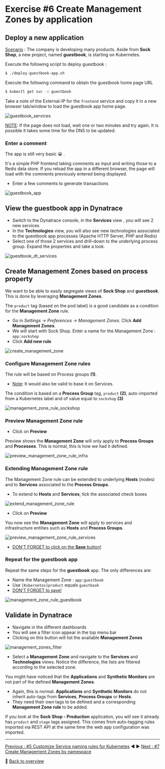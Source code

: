 # Exercise #6 Create Management Zones by application

## Deploy a new application

<u>Scenario</u> : The company is developing many products. Aside from <b>Sock Shop</b>, a new project, named <b>guestbook</b>, is starting on Kubernetes.

Execute the following script to deploy guestbook :

```sh
$ ./deploy-guestbook-app.sh
```

Execute the following command to obtain the guestbook home page URL
```sh
$ kubectl get svc -n guestbook
```

Take a note of the External-IP for the `frontend` service and copy it in a new browser tab/window to load the guestbook app home page.

![guestbook_services](assets/guestbook_services.png)

<u>NOTE</u>: If the page does not load, wait one or two minutes and try again. It is possible it takes some time for the DNS to be updated.

### Enter a comment

The app is still very basic :grinning: . 

It's a simple PHP frontend taking comments as input and writing those to a Redis data store. If you reload the app in a different browser, the page will load with the comments previously entered being displayed.

- Enter a few comments to generate transactions

![guestbook_app](assets/guestbook_app.png)

## View the guestbook app in Dynatrace

- Switch to the Dynatrace console, in the <b>Services</b> view , you will see 2 new services
- In the <b>Technologies</b> view, you will also see new technologies associated to the guestbook app processes (Apache HTTP Server, PHP and Redis)
- Select one of those 2 services and drill-down to the underlying process group. Expand the properties and take a look.

![guestbook_dt_services](assets/guestbook_dt_services.png)

## Create Management Zones based on process property

We want to be able to easily segregate views of <b>Sock Shop</b> and <b>guestbook</b>. This is done by leveraging <b>Management Zones</b>. 

The `product` tag (based on the pod label) is a good candidate as a condition for the <b>Management Zone</b> rule.

- Go in <i>Settings -> Preferences -> Management Zones</i>. Click <b>Add Management Zones</b>.
- We will start with Sock Shop. Enter a name for the Management Zone : `app:sockshop`
- Click <b>Add new rule</b>

![create_management_zone](assets/create_management_zone.png)

### Configure Management Zone rules

The rule will be based on Process groups <b>(1)</b>. 
- <u>Note</u>: It would also be valid to base it on Services.

The condition is based on a <b>Process Group</b> tag, `product` <b>(2)</b>, auto-imported from a Kubernetes label and of value equal to `sockshop` <b>(3)</b> 

![management_zone_rule_sockshop](assets/management_zone_rule_sockshop.png)

### Preview Management Zone rule

- Click on <b>Preview</b>
  
Preview shows the <b>Management Zone</b> will only apply to <b>Process Groups</b> and <b>Processes</b>. This is normal, this is how we had it defined.

![preview_management_zone_rule_infra](assets/preview_management_zone_rule_infra.png)

### Extending Management Zone rule

The Management Zone rule can be extended to underlying <b>Hosts</b> (nodes) and to <b>Services</b> associated to the <b>Process Groups</b>.

- To extend to <b>Hosts</b> and <b>Services</b>, tick the associated check boxes 

![extend_management_zone_rule](assets/extend_management_zone_rule.png)

- Click on <b>Preview</b>

You now see the <b>Management Zone</b> will apply to services and infrastructure entities such as <b>Hosts</b> and <b>Process Groups</b>.

![preview_management_zone_rule_services](assets/preview_management_zone_rule_services.png)

- <u>DON'T FORGET to click on the <b>Save</b> button!</u> 

### Repeat for the guestbook app

Repeat the same steps for the <b>guestbook</b> app. The only differences are: 

- Name the Management Zone : `app:guestbook`
- Use `[Kubernetes]product` equals `guestbook`
- <u>DON'T FORGET to save!</u> 

![management_zone_rule_guestbook](assets/management_zone_rule_guestbook.png)

## Validate in Dynatrace

- Navigate in the different dashboards
- You will see a filter icon appear in the top menu bar
- Clicking on this button will list the available <b>Management Zones</b> 

![management_zones_filter](assets/management_zones_filter.png)

- Select a <b>Management Zone</b> and navigate to the <b>Services</b> and <b>Technologies</b> views. Notice the difference, the lists are filtered according to the selected zone.

You might have noticed that the <b>Applications</b> and <b>Synthetic Monitors</b> are not part of the defined <b>Management Zones</b>. 

- Again, this is normal. <b>Applications</b> and <b>Synthetic Monitors</b> do not inherit auto-tags from <b>Services</b>, <b>Process Groups</b> or <b>Hosts</b>. 
- They need their own tags to be defined and a corresponding <b>Management Zone rule</b> to be added.

If you look at the <b>Sock Shop - Production</b> application, you will see it already has `product` and `stage` tags assigned. This comes from auto-tagging rules imported via REST API at the same time the web app configuration was imported.

---

[Previous : #5 Customize Service naming rules for Kubernetes](../05_Customize_Service_naming_rules) :arrow_backward: :arrow_forward: [Next : #7 Create Management Zones by namespace](../07_Management_Zones_by_namespace)

:arrow_up_small: [Back to overview](../)